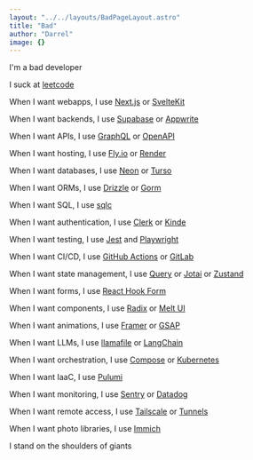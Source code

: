 ```yaml
---
layout: "../../layouts/BadPageLayout.astro"
title: "Bad"
author: "Darrel"
image: {}
---
```


I'm a bad developer

I suck at [leetcode](https://leetcode.com)

When I want webapps, I use [Next.js](https://nextjs.org) or [SvelteKit](https://kit.svelte.dev)

When I want backends, I use [Supabase](https://supabase.com/) or [Appwrite](https://appwrite.io/)

When I want APIs, I use [GraphQL](https://graphql.org/) or [OpenAPI](https://www.openapis.org/)

When I want hosting, I use [Fly.io](https://fly.io/) or [Render](https://www.render.com/)

When I want databases, I use [Neon](https://neon.tech/) or [Turso](https://turso.tech/)

When I want ORMs, I use [Drizzle](https://orm.drizzle.team/) or [Gorm](https://gorm.io/)

When I want SQL, I use [sqlc](https://github.com/sqlc-dev/sqlc)

When I want authentication, I use [Clerk](https://clerk.com/) or [Kinde](https://kinde.com/)

When I want testing, I use [Jest](https://jestjs.io/) and [Playwright](https://https://playwright.dev/)

When I want CI/CD, I use [GitHub Actions](https://github.com/features/actions) or [GitLab](https://about.gitlab.com/)

When I want state management, I use [Query](https://tanstack.com/query/latest) or [Jotai](https://jotai.org/) or [Zustand](https://github.com/pmndrs/zustand)

When I want forms, I use [React Hook Form](https://react-hook-form.com/)

When I want components, I use [Radix](https://radix-ui.com/primitives) or [Melt UI](https://melt-ui.com/)

When I want animations, I use [Framer](https://www.framer.com/motion/) or [GSAP](https://gsap.com/)

When I want LLMs, I use [llamafile](https://github.com/Mozilla-Ocho/llamafile) or [LangChain](https://www.langchain.com/)

When I want orchestration, I use [Compose](https://docs.docker.com/compose/) or [Kubernetes](https://kubernetes.io/)

When I want IaaC, I use [Pulumi](https://www.pulumi.com/)

When I want monitoring, I use [Sentry](https://posthog.cpm/) or [Datadog](https://www.datadoghq.com/)

When I want remote access, I use [Tailscale](https://tailscale.com/) or [Tunnels](https://www.cloudflare.com/products/tunnel/)

When I want photo libraries, I use [Immich](https://github.com/immich-app/immich)

I stand on the shoulders of giants
